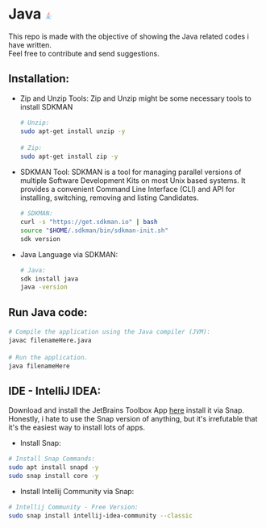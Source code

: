 # Java <img src="https://github.com/devicons/devicon/blob/master/icons/java/java-original.svg"  width="3%" height="3%">
This repo is made with the objective of showing the Java related codes i have written. \
Feel free to contribute and send suggestions.

## Installation:
* Zip and Unzip Tools: Zip and Unzip might be some necessary tools to install SDKMAN
	```bash
	# Unzip:
	sudo apt-get install unzip -y

	# Zip:
	sudo apt-get install zip -y
	```

* SDKMAN Tool: SDKMAN is a tool for managing parallel versions of multiple Software Development Kits on most Unix based systems. It provides a convenient Command Line Interface (CLI) and API for installing, switching, removing and listing Candidates.
  
	```bash
	# SDKMAN:
	curl -s "https://get.sdkman.io" | bash
	source "$HOME/.sdkman/bin/sdkman-init.sh"
	sdk version
	```
* Java Language via SDKMAN:
	```bash
	# Java:
	sdk install java
	java -version
	```

## Run Java code:
```bash
# Compile the application using the Java compiler (JVM):
javac filenameHere.java

# Run the application.
java filenameHere
```

## IDE - IntelliJ IDEA:
Download and install the JetBrains Toolbox App [here](https://www.jetbrains.com/help/idea/installation-guide.html#toolbox) install it via Snap. \
Honestly, i hate to use the Snap version of anything, but it's irrefutable that it's the easiest way to install lots of apps.

* Install Snap: 
```bash
# Install Snap Commands:
sudo apt install snapd -y
sudo snap install core -y
```

* Install Intellij Community via Snap: 
```bash
# Intellij Community - Free Version:
sudo snap install intellij-idea-community --classic
```
